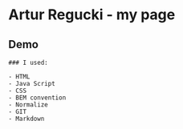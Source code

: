 # Artur Regucki - my page
## Demo

```
### I used:

- HTML
- Java Script
- CSS
- BEM convention
- Normalize
- GIT
- Markdown
